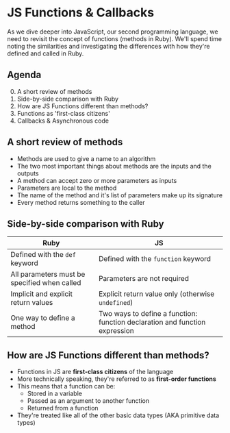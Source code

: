 # JS Functions & Callbacks

As we dive deeper into JavaScript, our second programming language, we need to revisit the concept of functions (methods in Ruby). We'll spend time noting the similarities and investigating the differences with how they're defined and called in Ruby.

## Agenda

0. A short review of methods
1. Side-by-side comparison with Ruby
2. How are JS Functions different than methods?
3. Functions as 'first-class citizens'
4. Callbacks & Asynchronous code


## A short review of methods

- Methods are used to give a name to an algorithm
- The two most important things about methods are the inputs and the outputs
- A method can accept zero or more parameters as inputs
- Parameters are local to the method
- The name of the method and it's list of parameters make up its signature
- Every method returns something to the caller


## Side-by-side comparison with Ruby

|   Ruby  |   JS    |
|---------|---------|
|Defined with the `def` keyword|Defined with the `function` keyword|
|All parameters must be specified when called|Parameters are not required|
|Implicit and explicit return values|Explicit return value only (otherwise `undefined`)|
|One way to define a method|Two ways to define a function: function declaration and function expression|

## How are JS Functions different than methods?

- Functions in JS are **first-class citizens** of the language
- More technically speaking, they're referred to as **first-order functions**
- This means that a function can be:
  - Stored in a variable
  - Passed as an argument to another function
  - Returned from a function
- They're treated like all of the other basic data types (AKA primitive data types)

